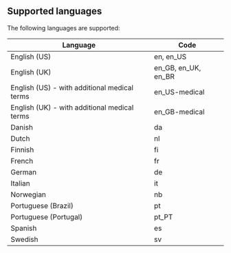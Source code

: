 ## Supported languages

The following languages are supported:

| **Language**                                 | **Code**            |
|----------------------------------------------|---------------------|
| English (US)                                 | en, en_US           |
| English (UK)                                 | en_GB, en_UK, en_BR |
| English (US) - with additional medical terms | en_US-medical       |
| English (UK) - with additional medical terms | en_GB-medical       |
| Danish                                       | da                  |
| Dutch                                        | nl                  |
| Finnish                                      | fi                  |
| French                                       | fr                  |
| German                                       | de                  |
| Italian                                      | it                  |
| Norwegian                                    | nb                  |
| Portuguese (Brazil)                          | pt                  |
| Portuguese (Portugal)                        | pt_PT               |
| Spanish                                      | es                  |
| Swedish                                      | sv                  |